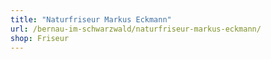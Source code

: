 ```yaml
---
title: "Naturfriseur Markus Eckmann"
url: /bernau-im-schwarzwald/naturfriseur-markus-eckmann/
shop: Friseur
---
```

